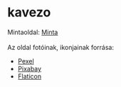 # kavezo

Mintaoldal: [Minta](https://kepzes2021.github.io/index.html) <br/><br/>
Az oldal fotóinak, ikonjainak forrása:

* [Pexel](https://www.pexels.com/)
* [Pixabay](https://pixabay.com/)
* [Flaticon](https://www.flaticon.com/)

